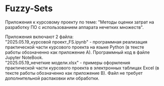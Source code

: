 # Fuzzy-Sets
Приложения к курсовому проекту по теме: "Методы оценки затрат на разработку ПО с использованием аппарата нечетких множеств".

Приложения включают 2 файла:  
"2025.05.19_курсовой проект_FS.ipynb" - программная реализация практической части курсового проекта на языке Python (в тексте работы обозначенно как приложение A). Программный код  в файле Jupyter NoteBook.  
"2025.05.19_нечеткие модели.xlsx" - примеры оформления практической части курсового проекта в электронных таблицах Excel (в тексте работы обозначенно как приложение B). Файл не требует дополнительной распаковки или обработки.
